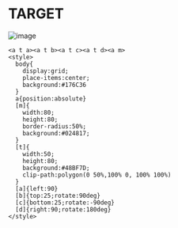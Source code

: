 # TARGET

![image](https://github.com/gaschneider/cssbattle/assets/16023844/72c6764a-96f6-472a-952a-ca187ac436b3)

```
<a t a><a t b><a t c><a t d><a m>
<style>
  body{
    display:grid;
    place-items:center;
    background:#176C36
  }
  a{position:absolute}
  [m]{
    width:80;
    height:80;
    border-radius:50%;
    background:#024817;
  }
  [t]{
    width:50;
    height:80;
    background:#48BF7D;
    clip-path:polygon(0 50%,100% 0, 100% 100%)
  }
  [a]{left:90}
  [b]{top:25;rotate:90deg}
  [c]{bottom:25;rotate:-90deg}
  [d]{right:90;rotate:180deg}
</style>
```
